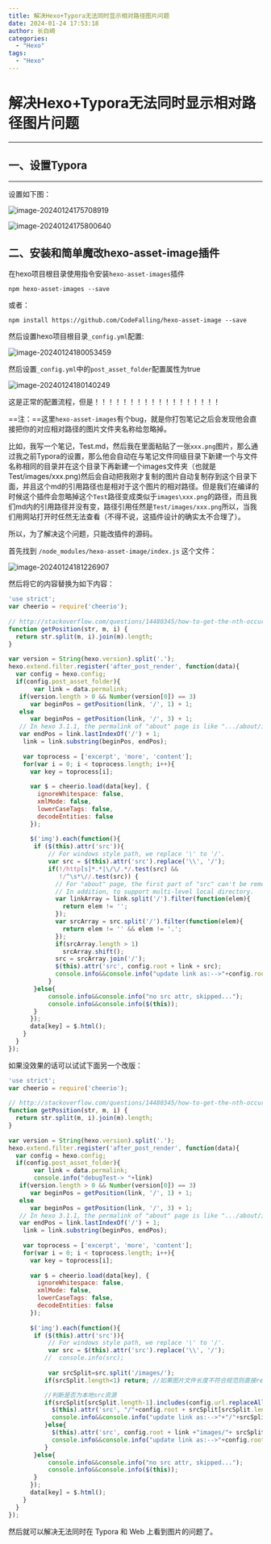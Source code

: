 ```yaml
---
title: 解决Hexo+Typora无法同时显示相对路径图片问题
date: 2024-01-24 17:53:18
author: 长白崎
categories:
  - "Hexo"
tags:
  - "Hexo"
---
```


# 解决Hexo+Typora无法同时显示相对路径图片问题

---



## 一、设置Typora

---

设置如下图：

![image-20240124175708919](./解决Hexo+Typora无法同时显示相对路径图片问题/images/image-20240124175708919.png)

![image-20240124175800640](./解决Hexo+Typora无法同时显示相对路径图片问题/images/image-20240124175800640.png)

## 二、安装和简单魔改hexo-asset-image插件

在hexo项目根目录使用指令安装`hexo-asset-images`插件

```shell
npm hexo-asset-images --save
```

或者：

```shell
npm install https://github.com/CodeFalling/hexo-asset-image --save
```

然后设置hexo项目根目录`_config.yml`配置:

![image-20240124180053459](./解决Hexo+Typora无法同时显示相对路径图片问题/images/image-20240124180053459.png)



然后设置`_config.yml`中的`post_asset_folder`配置属性为true

![image-20240124180140249](./解决Hexo+Typora无法同时显示相对路径图片问题/images/image-20240124180140249.png)





这是正常的配置流程，但是！！！！！！！！！！！！！！！！！！

==注：==这里`hexo-asset-images`有个bug，就是你打包笔记之后会发现他会直接把你的对应相对路径的图片文件夹名称给忽略掉。

比如，我写一个笔记，Test.md，然后我在里面粘贴了一张`xxx.png`图片，那么通过我之前Typora的设置，那么他会自动在与笔记文件同级目录下新建一个与文件名称相同的目录并在这个目录下再新建一个images文件夹（也就是Test/images/xxx.png)然后会自动把我刚才复制的图片自动复制存到这个目录下面，并且这个md的引用路径也是相对于这个图片的相对路径。但是我们在编译的时候这个插件会忽略掉这个`Test`路径变成类似于`images\xxx.png`的路径，而且我们md内的引用路径并没有变，路径引用任然是`Test/images/xxx.png`所以，当我们用网站打开时任然无法查看（不得不说，这插件设计的确实太不合理了）。





所以，为了解决这个问题，只能改插件的源码。



首先找到 `/node_modules/hexo-asset-image/index.js` 这个文件：

![image-20240124181226907](./解决Hexo+Typora无法同时显示相对路径图片问题/images/image-20240124181226907.png)

然后将它的内容替换为如下内容：

```js
'use strict';
var cheerio = require('cheerio');
     
// http://stackoverflow.com/questions/14480345/how-to-get-the-nth-occurrence-in-a-string
function getPosition(str, m, i) {
  return str.split(m, i).join(m).length;
}
     
var version = String(hexo.version).split('.');
hexo.extend.filter.register('after_post_render', function(data){
  var config = hexo.config;
  if(config.post_asset_folder){
       var link = data.permalink;
   if(version.length > 0 && Number(version[0]) == 3)
      var beginPos = getPosition(link, '/', 1) + 1;
   else
      var beginPos = getPosition(link, '/', 3) + 1;
   // In hexo 3.1.1, the permalink of "about" page is like ".../about/index.html".
   var endPos = link.lastIndexOf('/') + 1;
    link = link.substring(beginPos, endPos);
     
    var toprocess = ['excerpt', 'more', 'content'];
    for(var i = 0; i < toprocess.length; i++){
      var key = toprocess[i];
      
      var $ = cheerio.load(data[key], {
        ignoreWhitespace: false,
        xmlMode: false,
        lowerCaseTags: false,
        decodeEntities: false
      });
     
      $('img').each(function(){
       if ($(this).attr('src')){
           // For windows style path, we replace '\' to '/'.
           var src = $(this).attr('src').replace('\\', '/');
           if(!/http[s]*.*|\/\/.*/.test(src) &&
              !/^\s*\//.test(src)) {
             // For "about" page, the first part of "src" can't be removed.
             // In addition, to support multi-level local directory.
             var linkArray = link.split('/').filter(function(elem){
               return elem != '';
             });
             var srcArray = src.split('/').filter(function(elem){
               return elem != '' && elem != '.';
             });
             if(srcArray.length > 1)
               srcArray.shift();
             src = srcArray.join('/');
             $(this).attr('src', config.root + link + src);
             console.info&&console.info("update link as:-->"+config.root + link + src);
           }
       }else{
           console.info&&console.info("no src attr, skipped...");
           console.info&&console.info($(this));
       }
      });
      data[key] = $.html();
    }
  }
});
```

如果没效果的话可以试试下面另一个改版：

```js
'use strict';
var cheerio = require('cheerio');
     
// http://stackoverflow.com/questions/14480345/how-to-get-the-nth-occurrence-in-a-string
function getPosition(str, m, i) {
  return str.split(m, i).join(m).length;
}
     
var version = String(hexo.version).split('.');
hexo.extend.filter.register('after_post_render', function(data){
  var config = hexo.config;
  if(config.post_asset_folder){
       var link = data.permalink;
       console.info("debugTest-> "+link)
   if(version.length > 0 && Number(version[0]) == 3)
      var beginPos = getPosition(link, '/', 1) + 1;
   else
      var beginPos = getPosition(link, '/', 3) + 1;
   // In hexo 3.1.1, the permalink of "about" page is like ".../about/index.html".
   var endPos = link.lastIndexOf('/') + 1;
    link = link.substring(beginPos, endPos);
     
    var toprocess = ['excerpt', 'more', 'content'];
    for(var i = 0; i < toprocess.length; i++){
      var key = toprocess[i];
      
      var $ = cheerio.load(data[key], {
        ignoreWhitespace: false,
        xmlMode: false,
        lowerCaseTags: false,
        decodeEntities: false
      });
     
      $('img').each(function(){
       if ($(this).attr('src')){
           // For windows style path, we replace '\' to '/'.
           var src = $(this).attr('src').replace('\\', '/');
          //  console.info(src);
           
           var srcSplit=src.split('/images/');
          if(srcSplit.length<1) return; //如果图片文件长度不符合规范则直接return

          //判断是否为本地src资源
          if(srcSplit[srcSplit.length-1].includes(config.url.replaceAll("http://","").replaceAll("https://",""))){
            $(this).attr('src', "/"+config.root + srcSplit[srcSplit.length-1].replaceAll("http://","").replaceAll("https://",""));
            console.info&&console.info("update link as:-->"+"/"+srcSplit[srcSplit.length-1].replaceAll("http://","").replaceAll("https://",""));
          }else{
            $(this).attr('src', config.root + link +"images/"+ srcSplit[srcSplit.length-1]);
            console.info&&console.info("update link as:-->"+config.root + link +"images/"+ srcSplit[srcSplit.length-1]);
          }
       }else{
           console.info&&console.info("no src attr, skipped...");
           console.info&&console.info($(this));
       }
      });
      data[key] = $.html();
    }
  }
});
```



然后就可以解决无法同时在 Typora 和 Web 上看到图片的问题了。

